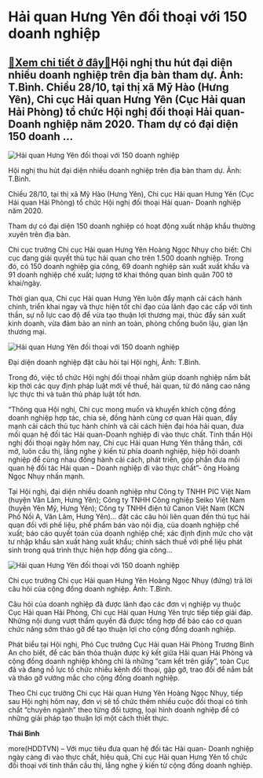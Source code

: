 Hải quan Hưng Yên đối thoại với 150 doanh nghiệp
================================================

[:gift:Xem chi tiết ở đây:gift:](https://hddtvn.com/hai-quan-hung-yen-doi-thoai-voi-150-doanh-nghiep/)Hội nghị thu hút đại diện nhiều doanh nghiệp trên địa bàn tham dự. Ảnh: T.Bình. Chiều 28/10, tại thị xã Mỹ Hào (Hưng Yên), Chi cục Hải quan Hưng Yên (Cục Hải quan Hải Phòng) tổ chức Hội nghị đối thoại Hải quan- Doanh nghiệp năm 2020. Tham dự có đại diện 150 doanh …
-------------------------------------------------------------------------------------------------------------------------------------------------------------------------------------------------------------------------------------------------------------------------





![Hải quan Hưng Yên đối thoại với 150 doanh nghiệp](https://hddtvn.com/wp-content/uploads/2021/01/3253_IMG_7416.jpg "Hải quan Hưng Yên đối thoại với 150 doanh nghiệp")


Hội nghị thu hút đại diện nhiều doanh nghiệp trên địa bàn tham dự. Ảnh: T.Bình.



Chiều 28/10, tại thị xã Mỹ Hào (Hưng Yên), Chi cục Hải quan Hưng Yên (Cục Hải quan Hải Phòng) tổ chức Hội nghị đối thoại Hải quan- Doanh nghiệp năm 2020.


Tham dự có đại diện 150 doanh nghiệp có hoạt động xuất nhập khẩu thường xuyên trên địa bàn.


Chi cục trưởng Chi cục Hải quan Hưng Yên Hoàng Ngọc Nhụy cho biết: Chi cục đang giải quyết thủ tục hải quan cho trên 1.500 doanh nghiệp. Trong đó, có 150 doanh nghiệp gia công, 69 doanh nghiệp sản xuất xuất khẩu và 91 doanh nghiệp chế xuất; lượng tờ khai thông quan bình quân 700 tờ khai/ngày.


Thời gian qua, Chi cục Hải quan Hưng Yên luôn đẩy mạnh cải cách hành chính, triển khai ngay và thực hiện tốt chỉ đạo của lãnh đạo các cấp với tinh thần, sự nỗ lực cao độ để vừa tạo thuận lợi thương mại, thúc đẩy sản xuất kinh doanh, vừa đảm bảo an ninh an toàn, phòng chống buôn lậu, gian lận thương mại.





![Hải quan Hưng Yên đối thoại với 150 doanh nghiệp](https://hddtvn.com/wp-content/uploads/2021/01/3357_IMG_7454.jpg "Hải quan Hưng Yên đối thoại với 150 doanh nghiệp")


Đại diện doanh nghiệp đặt câu hỏi tại Hội nghị, Ảnh: T.Bình.



Trong đó, việc tổ chức Hội nghị đối thoại nhằm giúp doanh nghiệp nắm bắt kịp thời các quy định pháp luật mới về thuế, hải quan, từ đó nâng cao năng lực thực thi và tuân thủ pháp luật tốt hơn.


“Thông qua Hội nghị, Chi cục mong muốn và khuyến khích cộng đồng doanh nghiệp hợp tác, chia sẻ, đồng hành cùng cơ quan Hải quan, đẩy mạnh cải cách thủ tục hành chính và cải cách hiện đại hóa hải quan, đưa mối quan hệ đối tác Hải quan-Doanh nghiệp đi vào thực chất. Tinh thần Hội nghị đối thoại ngày hôm nay, Chi cục Hải quan Hưng Yên thẳng thắn, cởi mở, luôn cầu thị, lắng nghe ý kiến từ phía doanh nghiệp, hiệp hội doanh nghiệp để cùng nhau đồng hành cải cách, phát triển, góp phần đưa mối quan hệ đối tác Hải quan – Doanh nghiệp đi vào thực chất”- ông Hoàng Ngọc Nhụy nhấn mạnh.


Tại Hội nghị, đại diện nhiều doanh nghiệp như Công ty TNHH PIC Việt Nam (huyện Văn Lâm, Hưng Yên); Công ty TNHH Công nghiệp Seiko Việt Nam (huyện Yên Mỹ, Hưng Yên); Công ty TNHH điện tử Canon Việt Nam (KCN Phố Nối A, Văn Lâm, Hưng Yên)… đặt các câu hỏi liên quan đến thủ tục hải quan đối với phế liệu, phế phẩm bán vào nội địa, của doanh nghiệp chế xuất; báo cáo quyết toán của doanh nghiệp chế; xác định định mức cho vật tư nhập khẩu sản xuất hàng xuất khẩu; chính sách thuế với phế liệu phát sinh trong quá trình thực hiện hợp đồng gia công…





![Hải quan Hưng Yên đối thoại với 150 doanh nghiệp](https://hddtvn.com/wp-content/uploads/2021/01/3455_IMG_7431.jpg "Hải quan Hưng Yên đối thoại với 150 doanh nghiệp")


Chi cục trưởng Chi cục Hải quan Hưng Yên Hoàng Ngọc Nhụy (đứng) trả lời câu hỏi của cộng đồng doanh nghiệp. Ảnh: T.Bình.



Câu hỏi của doanh nghiệp đã được lãnh đạo các đơn vị nghiệp vụ thuộc Cục Hải quan Hải Phòng, Chi cục Hải quan Hưng Yên trực tiếp tiếp giải đáp. Những nội dung vượt thẩm quyền đã được tổng hợp để báo cáo cơ quan chức năng sớm tháo gỡ để tạo thuận lợi cho cộng đồng doanh nghiệp.


Phát biểu tại Hội nghị, Phó Cục trưởng Cục Hải quan Hải Phòng Trương Bình An cho biết, để các bản thỏa thuận được ký kết giữa Hải quan Hải Phòng và cộng đồng doanh nghiệp không chỉ là những “cam kết trên giấy”, toàn Cục đã và đang nỗ lực tổ chức nhiều kênh đối thoại, gặp gỡ, trao đổi để nắm bắt và tháo gỡ vướng mắc cho cộng đồng doanh nghiệp.


Theo Chi cục trưởng Chi cục Hải quan Hưng Yên Hoàng Ngọc Nhụy, tiếp sau Hội nghị hôm nay, đơn vị sẽ tổ chức thêm nhiều cuộc đối thoại có tính chất “chuyên ngành” theo từng đối tượng, loại hình doanh nghiệp để có những giải pháp tạo thuận lợi một cách thiết thực.




**Thái Bình**



more(HDDTVN) – Với mục tiêu đưa quan hệ đối tác Hải quan- Doanh nghiệp ngày càng đi vào thực chất, hiệu quả, Chi cục Hải quan Hưng Yên tổ chức đối thoại với tinh thần cầu thị, lắng nghe ý kiến từ cộng đồng doanh nghiệp.

